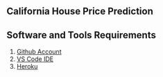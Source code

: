 ## California House Price Prediction

## Software and Tools Requirements

1. [Github Account](https://github.com)
2. [VS Code IDE](https://code.visualstudio.com/)
3. [Heroku](https://www.heroku.com/)
